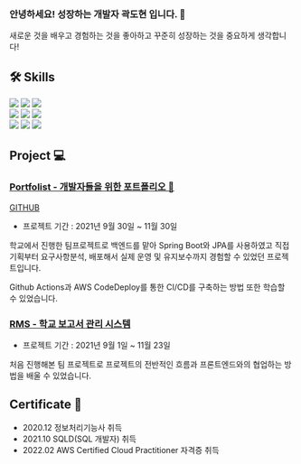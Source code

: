 ### 안녕하세요! 성장하는 개발자 곽도현 입니다. 👋

새로운 것을 배우고 경험하는 것을 좋아하고 꾸준히 성장하는 것을 중요하게 생각합니다!



## 🛠️ Skills
<p>
  <img src="https://img.shields.io/badge/Java-007396?style=flat-square&logo=Java&logoColor=black"/>
  <img src="https://img.shields.io/badge/Python-3776AB?style=flat-square&logo=Python&logoColor=black"/>
  <img src="https://img.shields.io/badge/javascript-F7DF1E?style=flat-square&logo=javascript&logoColor=black">
    <br>
  <img src="https://img.shields.io/badge/Spring Boot-6DB33F?style=flat-square&logo=Spring&logoColor=black"/>
  <img src="https://img.shields.io/badge/MySQL-4479A1?style=flat-square&logo=MySQL&logoColor=black"/>
  <img src="https://img.shields.io/badge/Redis-DC382D?style=flat-square&logo=Redis&logoColor=black"/>
    <br>
  <img src="https://img.shields.io/badge/Amazon AWS-232F3E?style=flat-square&logo=Amazon-AWS&logoColor=black"/>
  <img src="https://img.shields.io/badge/Docker-2496ED?style=flat-square&logo=Docker&logoColor=black"/>
  <img src="https://img.shields.io/badge/Swagger-85EA2D?style=flat-square&logo=Swagger&logoColor=black"/>
 </p>
 
 ## Project 💻
 
 ### [Portfolist - 개발자들을 위한 포트폴리오 🎨](https://portfolist.kr)
 [GITHUB](https://github.com/DSM-Portfolist)
 
 - 프로젝트 기간 : 2021년 9월 30일 ~ 11월 30일
 
 학교에서 진행한 팀프로젝트로 백엔드를 맡아 Spring Boot와 JPA를 사용하였고 직접 기획부터 요구사항분석, 배포해서 실제 운영 및 유지보수까지 경험할 수 있었던 프로젝트입니다.
 
 Github Actions과 AWS CodeDeploy를 통한 CI/CD를 구축하는 방법 또한 학습할 수 있었습니다.
 
 
 ### [RMS - 학교 보고서 관리 시스템](https://github.com/DSM-SUBMIT/rms_backend_springboot)
 
 - 프로젝트 기간 : 2021년 9월 1일 ~ 11월 23일

처음 진행해본 팀 프로젝트로 프로젝트의 전반적인 흐름과 프론트엔드와의 협업하는 방법을 배울 수 있었습니다.


## Certificate 🏅
- 2020.12 정보처리기능사 취득
- 2021.10 SQLD(SQL 개발자) 취득
- 2022.02 AWS Certified Cloud Practitioner 자격증 취득





 
 
 
